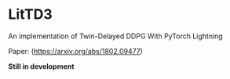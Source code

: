 # LitTD3
An implementation of Twin-Delayed DDPG With PyTorch Lightning

Paper: (https://arxiv.org/abs/1802.09477)

**Still in development**
